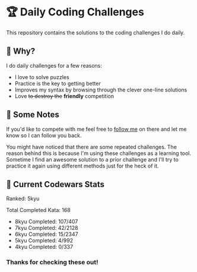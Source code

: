 # :trophy: Daily Coding Challenges

This repository contains the solutions to the coding challenges I do daily.

## :thinking: Why?

I do daily challenges for a few reasons:
* I love to solve puzzles
* Practice is the key to getting better
* Improves my syntax by browsing through the clever one-line solutions 
* Love ~~to destroy the~~ **friendly** competition

## :notebook: Some Notes

If you'd like to compete with me feel free to [follow me](https://www.codewars.com/users/a.sasquach) on there and let me know so I can follow you back.

You might have noticed that there are some repeated challenges. The reason behind this is because I'm using these challenges as a learning tool. Sometime I find an awesome solution to a prior challenge and I'll try to practice it again using different methods just for the heck of it.

## :medal_sports: Current Codewars Stats

Ranked: 5kyu

Total Completed Kata: 168    
  * 8kyu Completed: 107/407  
  * 7kyu Completed: 42/2128
  * 6kyu Completed: 15/2347 
  * 5kyu Completed: 4/992 
  * 4kyu Completed: 0/337 


### Thanks for checking these out!
